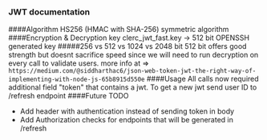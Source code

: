 ### JWT documentation
####Algorithm
HS256 (HMAC with SHA-256) symmetric algorithm 
####Encryption & Decryption key
clerc_jwt_fast.key -> 512 bit OPENSSH generated key
#####256 vs 512 vs 1024 vs 2048 bit
512 bit offers good strength but doesnt sacrifice speed since we will need to run decryption on every call to validate users. 
more info at => ```https://medium.com/@siddharthac6/json-web-token-jwt-the-right-way-of-implementing-with-node-js-65b8915d550e```
####Usage
All calls now required additional field "token" that contains a jwt.
To get a new jwt send user ID to /refresh endpoint
####Future TODO
- Add header with authentication instead of sending token in body
- Add Authorization checks for endpoints that will be generated in /refresh

